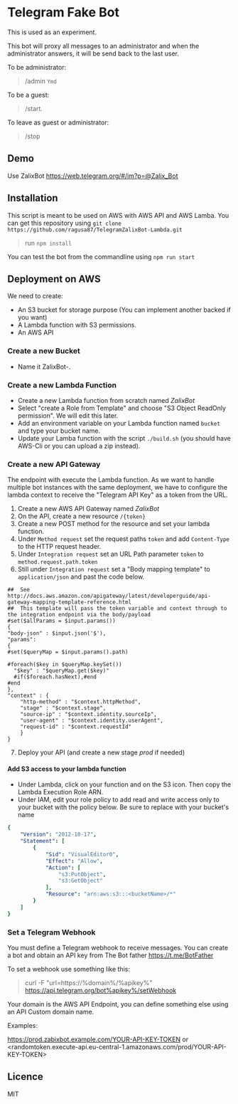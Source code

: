 # Telegram Fake Bot
 
This is used as an experiment.

This bot will proxy all messages to an administrator and when the administrator answers, it will be send back to the last user.

To be administrator:

 > /admin `Ymd`

To be a guest:
 
 > /start.

To leave as guest or administrator:
 
 > /stop


## Demo
Use ZalixBot <https://web.telegram.org/#/im?p=@Zalix_Bot>

## Installation
This script is meant to be used on AWS with AWS API and AWS Lamba.
You can get this repository using `git clone https://github.com/ragusa87/TelegramZalixBot-Lambda.git`
> run `npm install`

You can test the bot from the commandline using `npm run start`

## Deployment on AWS

We need to create:
- An S3 bucket for storage purpose (You can implement another backed if you want)
- A Lambda function with S3 permissions.
- An AWS API


### Create a new Bucket
- Name it ZalixBot-<something>.

### Create a new Lambda Function
- Create a new Lambda function from scratch named *ZalixBot*
- Select "create a Role from Template" and choose "S3 Object ReadOnly permission". We will edit this later.
- Add an environment variable on your Lambda function named `bucket` and type your bucket name.
- Update your Lamba function with the script `./build.sh` (you should have AWS-Cli or you can upload a zip instead).

### Create a new API Gateway
The endpoint with execute the Lambda function.
As we want to handle multiple bot instances with the same deployment,
we have to configure the lambda context to receive the "Telegram API Key" as a token from the URL.

1. Create a new AWS API Gateway named *ZalixBot*
2. On the API, create a new resource `/{token}`
3. Create a new POST method for the resource and set your lambda function.
4. Under `Method request` set the request paths `token` and add `Content-Type` to the HTTP request header.
5. Under `Integration request` set an URL Path parameter `token` to `method.request.path.token`
6. Still under `Integration request` set a "Body mapping template" to `application/json` and past the code below.
```
##  See http://docs.aws.amazon.com/apigateway/latest/developerguide/api-gateway-mapping-template-reference.html
##  This template will pass the token variable and context through to the integration endpoint via the body/payload
#set($allParams = $input.params())
{
"body-json" : $input.json('$'),
"params":
{
#set($queryMap = $input.params().path)

#foreach($key in $queryMap.keySet())
  "$key" : "$queryMap.get($key)"
  #if($foreach.hasNext),#end
#end
},
"context" : {
    "http-method" : "$context.httpMethod",
    "stage" : "$context.stage",
    "source-ip" : "$context.identity.sourceIp",
    "user-agent" : "$context.identity.userAgent",
    "request-id" : "$context.requestId"
    }
}

```
7. Deploy your API (and create a new stage *prod* if needed)

#### Add S3 access to your lambda function
- Under Lambda, click on your function and on the S3 icon. Then copy the Lambda Execution Role ARN.
- Under IAM, edit your role policy to add read and write access only to your bucket with the policy below. Be sure to replace <bucketName> with your bucket's name
```yml
{
    "Version": "2012-10-17",
    "Statement": [
        {
            "Sid": "VisualEditor0",
            "Effect": "Allow",
            "Action": [
                "s3:PutObject",
                "s3:GetObject"
            ],
            "Resource": "arn:aws:s3:::<bucketName>/*"
        }
    ]
}
```


### Set a Telegram Webhook
You must define a Telegram webhook to receive messages.
You can create a bot and obtain an API key from The Bot father <https://t.me/BotFather>

To set a webhook use something like this:

> curl -F "url=https://%domain%/%apikey%" https://api.telegram.org/bot%apikey%/setWebhook

Your domain is the AWS API Endpoint, you can define something else using an API Custom domain name.

Examples:

<https://prod.zabixbot.example.com/YOUR-API-KEY-TOKEN> or <randomtoken.execute-api.eu-central-1.amazonaws.com/prod/YOUR-API-KEY-TOKEN>

## Licence
MIT
